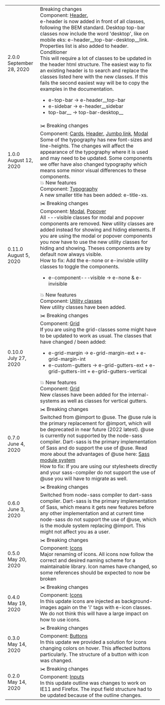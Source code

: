 <!-- ✂️ - BREAKING CHANGE -->
<!-- 💥 - NEW FEATURES -->
<!-- 🐝 - BUG FIXES -->

<table>
<tr class="changelog-row">
    <td class="changelog-date">
    <span class="e-title-sm">
      2.0.0
    </span>
    <br>
    <span>
      September 28, 2020
    </span>
    </td>
    <td class="changelog-content">
      <div class="changelog-section">
        <div class="changelog-section-title">Breaking changes</div>
        <div>
          Component: 
          <a class="e-link e-link--inline" href="https://design.elvia.io/components/header-doc#Overview">Header</a>,
        </div>
        <span class="code-text changelog-code">e-header</span> is now added in front of all classes, following the BEM standard. Desktop top-bar classes now include the word 'desktop', like on mobile eks: <span class="code-text changelog-code">e-header__top-bar-desktop__link</span>. Properties list is also added to header.
      </div>
      <div class="changelog-section">
        <div class="changelog-section-title">Conditioner</div>
        This will require a lot of classes to be updated in the header html structure. The easiest way to fix an existing header is to search and replace the classes listed here with the new classes. If this fails the second easiest way will be to copy the examples in the documentation.
        <ul>
          <li>
            <span class="code-text changelog-code">e-top-bar</span> -> <span class="code-text changelog-code">e-header__top-bar</span>
          </li>
          <li>
            <span class="code-text changelog-code">e-sidebar</span> -> <span class="code-text changelog-code">e-header__sidebar</span>
          </li>
          <li>
            <span class="code-text changelog-code">top-bar__</span> -> <span class="code-text changelog-code">top-bar-desktop__</span>
          </li>
        </ul>
      </div>
      <div class="changelog-divider"></div>
    </td>

  </tr>

  <tr class="changelog-row">
    <td class="e-w-25 changelog-date">
    <span class="e-title-sm">
      1.0.0
    </span>
    <br>
    <span class="changelog-dato">
      August 12, 2020
    </span>
    </td>
    <td class="changelog-content">
      <div class="changelog-section">
        <div class="changelog-section-title">✂️ Breaking changes</div>
        <div>Component: 
          <a class="e-link e-link--inline" href="https://design.elvia.io/components/card-doc#Overview">Cards</a>,
          <a class="e-link e-link--inline" href="https://design.elvia.io/components/header-doc#Overview">Header</a>,
          <a class="e-link e-link--inline" href="https://design.elvia.io/components/link-doc#Type">Jumbo link</a>,
          <a class="e-link e-link--inline" href="https://design.elvia.io/components/modal-doc#Overview">Modal</a>
        </div>
        Some of the typography has new font-sizes and line-heights. The changes will affect the appearance of the typography where it is used and may need to be updated. Some components we offer have also changed typography which means some minor visual differences to these components. 
      </div>
      <div class="changelog-section">
        <div class="changelog-section-title">💥 New features</div>
           <div>Component: 
          <a class="e-link e-link--inline" href="https://design.elvia.io/components/typography-doc#Overview">Typography</a>
        </div>
        A new smaller title has been added: <span class="code-text changelog-code">e-title-xs</span>.
      </div>
      <div class="changelog-divider"></div>
    </td>
  </tr>

  <tr class="changelog-row">
    <td class="e-w-25 changelog-date">
    <span class="e-title-sm">
      0.11.0
    </span>
    <br>
    <span class="changelog-dato">
      August 5, 2020
    </span>
    </td>
    <td class="changelog-content">
      <div class="changelog-section">
        <div class="changelog-section-title">✂️ Breaking changes</div>
        <div>
          Component: 
          <a class="e-link e-link--inline" href="https://design.elvia.io/components/modal-doc#Overview">Modal</a>,
          <a class="e-link e-link--inline" href="https://design.elvia.io/components/popover-doc#Overview">Popover</a>
        </div>
        All <span class="code-text changelog-code">---visible</span> classes for modal and popover components are removed. New utility classes are added instead for showing and hiding elements. If you are using the modal or popover components you now have to use the new utility classes for hiding and showing. Theses components are by default now always visible.
        <div class="e-mt-24">
          How to fix:
          Add the <span class="code-text changelog-code">e-none</span> or <span class="code-text changelog-code">e-invisble</span> utility classes to toggle the components.
          <ul>
            <li>
              <span class="code-text changelog-code">e-component---visible</span> -> <span class="code-text changelog-code">e-none</span> & <span class="code-text changelog-code">e-invisible</span>
            </li>
          </ul>
        </div>
      </div>
      <div class="changelog-section">
        <div class="changelog-section-title">💥 New features</div>
        <div>Component: 
          <a class="e-link e-link--inline" href="https://design.elvia.io/identity/utilities-doc">Utility classes</a>
        </div>
        New utility classes have been added.
      </div>
      <div class="changelog-divider"></div>
    </td>
  </tr>

  <tr class="changelog-row">
    <td class="e-w-25 changelog-date">
    <span class="e-title-sm">
      0.10.0
    </span>
    <br>
    <span class="changelog-dato">
      July 27, 2020
    </span>
    </td>
    <td class="changelog-content">
      <div class="changelog-section">
        <div class="changelog-section-title">✂️ Breaking changes</div>
        <div>Component: 
          <a class="e-link e-link--inline" href="https://design.elvia.io/identity/grid-doc#Overview">Grid</a>
        </div>
        If you are using the grid-classes some might have to be updated to work as usual. The classes that have changed / been added:
        <ul>
          <li>
            <span class="code-text changelog-code">e-grid-margin</span> -> <span class="code-text changelog-code">e-grid-margin-ext</span> + <span class="code-text changelog-code">e-grid-margin-int</span>
          </li>
          <li>
            <span class="code-text changelog-code">e-custom-gutters</span> -> <span class="code-text changelog-code">e-grid-gutters-ext</span> +
            <span class="code-text changelog-code">e-grid-gutters-int</span> + <span class="code-text changelog-code">e-grid-gutters-vertical</span>
          </li>
        </ul>
      </div>
      <div class="changelog-section">
        <div class="changelog-section-title">💥 New features</div>
        <div>Component: 
          <a class="e-link e-link--inline" href="https://design.elvia.io/identity/grid-doc#Overview">Grid</a>
        </div>
        New classes have been added for the internal-systems as well as classes for vertical gutters.
      </div>
      <div class="changelog-divider"></div>
    </td>
  </tr>

  <tr class="changelog-row">
    <td class="e-w-25 changelog-date">
    <span class="e-title-sm">
      0.7.0
    </span>
    <br>
    <span class="changelog-dato">
      June 4, 2020
    </span>
    </td>
    <td class="changelog-content">
      <div class="changelog-section">
        <div class="changelog-section-title">✂️ Breaking changes</div>
        Switched from @import to @use. The @use rule is the primary replacement for @import, which will be deprecated in near future (2022 latest). @use is currently not supported by the node-sass compiler. Dart-sass is the primary implementation of Sass and do support the use of @use. Read more about the advantages of @use here: 
        <a class="e-link e-link--inline" href="https://sass-lang.com/blog/the-module-system-is-launched">Sass module system</a>
        <div class="e-mt-24">
          How to fix:
          If you are using our stylesheets directly and your sass-compiler do not support the use of @use you will have to migrate as well.
        </div>
      </div>
      <div class="changelog-divider"></div>
    </td>
  </tr>

  <tr class="changelog-row">
    <td class="e-w-25 changelog-date">
    <span class="e-title-sm">
      0.6.0
    </span>
    <br>
    <span class="changelog-dato">
      June 3, 2020
    </span>
    </td>
    <td class="changelog-content">
      <div class="changelog-section">
        <div class="changelog-section-title">✂️ Breaking changes</div>
        Switched from node-sass compiler to dart-sass compiler. Dart-sass is the primary implementation of Sass, which means it gets new features before any other implementation and at current time node-sass do not support the use of @use, which is the module system replacing @import. This might not affect you as a user.
      </div>
      <div class="changelog-divider"></div>
    </td>
  </tr>

  <tr class="changelog-row">
    <td class="e-w-25 changelog-date">
    <span class="e-title-sm">
      0.5.0
    </span>
    <br>
    <span class="changelog-dato">
      May 20, 2020
    </span>
    </td>
    <td class="changelog-content">
      <div class="changelog-section">
        <div class="changelog-section-title">✂️ Breaking changes</div>
        <div>Component: 
          <a class="e-link e-link--inline" href="https://design.elvia.io/identity/icon-doc#Overview">Icons</a> 
        </div>
        Major renaming of icons. All icons now follow the correct and desired naming scheme for a maintainable library. Icon names have changed, so some references should be expected to now be broken
      </div>
      <div class="changelog-divider"></div>
    </td>
  </tr>

  <tr class="changelog-row">
    <td class="e-w-25 changelog-date">
    <span class="e-title-sm">
      0.4.0
    </span>
    <br>
    <span class="changelog-dato">
      May 19, 2020
    </span>
    </td>
    <td class="changelog-content">
      <div class="changelog-section">
        <div class="changelog-section-title">✂️ Breaking changes</div>
        <div>Component: 
          <a class="e-link e-link--inline"  href="https://design.elvia.io/identity/icon-doc#Overview">Icons</a> 
        </div>
        In this update icons are injected as background-images again on the 'i' tags with <span class="code-text changelog-code">e-icon</span> classes. We do not think this will have a large impact on how to use icons.
      </div>
      <div class="changelog-divider"></div>
    </td>
  </tr>

  <tr class="changelog-row">
    <td class="e-w-25 changelog-date">
    <span class="e-title-sm">
      0.3.0
    </span>
    <br>
    <span class="changelog-dato">
      May 14, 2020
    </span>
    </td>
    <td class="changelog-content">
      <div class="changelog-section">
        <div class="changelog-section-title">✂️ Breaking changes</div>
        <div>Component: 
          <a class="e-link e-link--inline" href="https://design.elvia.io/components/button-doc#Overview">Buttons</a> 
        </div>
        In this update we provided a solution for icons changing colors on hover. This affected buttons particularly. The structure of a button with icon was changed.
      </div>
      <div class="changelog-divider"></div>
    </td>
  </tr>

  <tr class="changelog-row">
    <td class="e-w-25 changelog-date">
    <span class="e-title-sm">
      0.2.0
    </span>
    <br>
    <span class="changelog-dato">
      May 14, 2020
    </span>
    </td>
    <td class="changelog-content">
      <div>
        <div class="changelog-section-title">✂️ Breaking changes</div>
        <div>Component: 
          <a class="e-link e-link--inline" href="https://design.elvia.io/components/input-doc#Overview">Inputs</a> 
        </div>
        In this update outline was changes to work on IE11 and Firefox. The input field structure had to be updated because of the outline changes.
      </div>
      <div class="changelog-divider"></div>
    </td>
  </tr>
</table>
